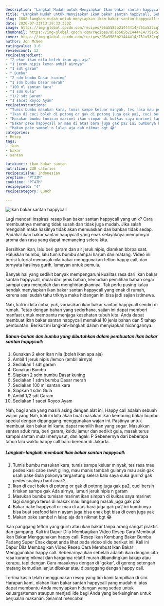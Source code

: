 ```yaml
---
description: "Langkah Mudah untuk Menyiapkan Ikan bakar santan happycall, Sempurna"
title: "Langkah Mudah untuk Menyiapkan Ikan bakar santan happycall, Sempurna"
slug: 1608-langkah-mudah-untuk-menyiapkan-ikan-bakar-santan-happycall-sempurna
date: 2020-07-23T13:29:33.353Z
image: https://img-global.cpcdn.com/recipes/95a5585b21444414/751x532cq70/ikan-bakar-santan-happycall-foto-resep-utama.jpg
thumbnail: https://img-global.cpcdn.com/recipes/95a5585b21444414/751x532cq70/ikan-bakar-santan-happycall-foto-resep-utama.jpg
cover: https://img-global.cpcdn.com/recipes/95a5585b21444414/751x532cq70/ikan-bakar-santan-happycall-foto-resep-utama.jpg
author: Jon McGee
ratingvalue: 3.6
reviewcount: 12
recipeingredient:
- "2 ekor ikan nila boleh ikan apa aja"
- "1 jeruk nipis lemon ambil airnya"
- "1 sdt garam"
- " Bumbu"
- "2 sdm bumbu Dasar kuning"
- "1 sdm bumbu Dasar merah"
- "100 ml santan kara"
- "1 sdm Gula"
- "1/2 sdt Garam"
- "1 sacet Royco Ayam"
recipeinstructions:
- "Tumis bumbu masukan kara, tumis sampe keluar minyak, tes rasa mau pedes kasi cabe rawit giling, mau manis tambah gulanya mau asin gak usah pake Gula pokonya tergantung selera kalo saya suka gurih2 gak pedes soalnya baut anak2"
- "Ikan di cuci boleh di potong or gak di potong juga gak pa2, cuci bersih tiriskan sampe gak Ada airnya, lumuri jeruk nipis n garam"
- "Masukan bumbu tumisan marinet ikan simpan di kulkas saya marinet lagi siangnya terus di masak mau langsung masak juga gak pa2"
- "Bakar pake happycall or mau di atas bara juga gak pa2 ini bumbunya bisa buat seafood lain n ayam juga bisa enak bgt bisa di oven juga yak"
- "Makan pake sambel n lalap aja dah nikmat bgt 😂"
categories:
- Resep
tags:
- ikan
- bakar
- santan

katakunci: ikan bakar santan 
nutrition: 230 calories
recipecuisine: Indonesian
preptime: "PT33M"
cooktime: "PT47M"
recipeyield: "4"
recipecategory: Lunch

---
```



![Ikan bakar santan happycall](https://img-global.cpcdn.com/recipes/95a5585b21444414/751x532cq70/ikan-bakar-santan-happycall-foto-resep-utama.jpg)

Lagi mencari inspirasi resep ikan bakar santan happycall yang unik? Cara membuatnya memang tidak susah dan tidak juga mudah. Jika salah mengolah maka hasilnya tidak akan memuaskan dan bahkan tidak sedap. Padahal ikan bakar santan happycall yang enak selayaknya mempunyai aroma dan rasa yang dapat memancing selera kita.

Bersihkan ikan, lalu beri garam dan air jeruk nipis, diamkan bbrpa saat. Haluskan bumbu, lalu tumis bumbu sampai harum dan matang. Video ini berisi tutorial memasak nila bakar menggunakan teflon happy call, dan ternyata hasilnya gurih, lumayan untuk pemula.

Banyak hal yang sedikit banyak mempengaruhi kualitas rasa dari ikan bakar santan happycall, mulai dari jenis bahan, kemudian pemilihan bahan segar sampai cara mengolah dan menghidangkannya. Tak perlu pusing kalau hendak menyiapkan ikan bakar santan happycall yang enak di rumah, karena asal sudah tahu triknya maka hidangan ini bisa jadi sajian istimewa.


Nah, kali ini kita coba, yuk, variasikan ikan bakar santan happycall sendiri di rumah. Tetap dengan bahan yang sederhana, sajian ini dapat memberi manfaat untuk membantu menjaga kesehatan tubuh kita. Anda dapat membuat Ikan bakar santan happycall memakai 10 jenis bahan dan 5 tahap pembuatan. Berikut ini langkah-langkah dalam menyiapkan hidangannya.

<!--inarticleads1-->

##### Bahan-bahan dan bumbu yang dibutuhkan dalam pembuatan Ikan bakar santan happycall:

1. Gunakan 2 ekor ikan nila (boleh ikan apa aja)
1. Ambil 1 jeruk nipis /lemon (ambil airnya)
1. Sediakan 1 sdt garam
1. Gunakan  Bumbu
1. Siapkan 2 sdm bumbu Dasar kuning
1. Sediakan 1 sdm bumbu Dasar merah
1. Sediakan 100 ml santan kara
1. Siapkan 1 sdm Gula
1. Ambil 1/2 sdt Garam
1. Sediakan 1 sacet Royco Ayam


Nah, bagi anda yang masih asing dengan alat ini, Happy call adalah sebuah wajan yang Nah, kali ini kita akan buat masakan ikan kembung bakar bumbu special dengan dipanggang menggunakan wajan ini. Pastinya untuk membuat ikan bakar ini kamu dapat memilih ikan yang segar. Masukkan santan aduk rata, beri garam, kaldu jamur dan sedikit gula, masak terus sampai santan mulai menyusut, dan agak. P Sebenernya dari beberapa tahun lalu waktu happy call baru beredar di Jakarta. 

<!--inarticleads2-->

##### Langkah-langkah membuat Ikan bakar santan happycall:

1. Tumis bumbu masukan kara, tumis sampe keluar minyak, tes rasa mau pedes kasi cabe rawit giling, mau manis tambah gulanya mau asin gak usah pake Gula pokonya tergantung selera kalo saya suka gurih2 gak pedes soalnya baut anak2
1. Ikan di cuci boleh di potong or gak di potong juga gak pa2, cuci bersih tiriskan sampe gak Ada airnya, lumuri jeruk nipis n garam
1. Masukan bumbu tumisan marinet ikan simpan di kulkas saya marinet lagi siangnya terus di masak mau langsung masak juga gak pa2
1. Bakar pake happycall or mau di atas bara juga gak pa2 ini bumbunya bisa buat seafood lain n ayam juga bisa enak bgt bisa di oven juga yak
1. Makan pake sambel n lalap aja dah nikmat bgt 😂


Ikan panggang teflon yang gurih atau ikan bakar tanpa arang sangat praktis dan gampang. Kali ini Dapur Dila Membagikan Video Resep Cara Membuat Ikan Bakar Menggunakan happy call. Resep Ikan Kembung Bakar Bumbu Padang Super Enak dapat anda lihat pada video slide berikut ini. Kali ini Dapur Dila Membagikan Video Resep Cara Membuat Ikan Bakar Menggunakan happy call. Sebenarnya ikan sebelah adalah ikan dengan cita rasa kurang nikmat dan harganya relatif murah dibandingkan kakap atau kerapu, tapi dengan Cara masaknya dengan di &#39;gokar&#39;, di goreng setengah matang kemudian lanjut dibakar atau dipanggang dengan happy call. 

Terima kasih telah menggunakan resep yang tim kami tampilkan di sini. Harapan kami, olahan Ikan bakar santan happycall yang mudah di atas dapat membantu Anda menyiapkan hidangan yang sedap untuk keluarga/teman ataupun menjadi ide bagi Anda yang berkeinginan untuk berjualan makanan. Selamat mencoba!
